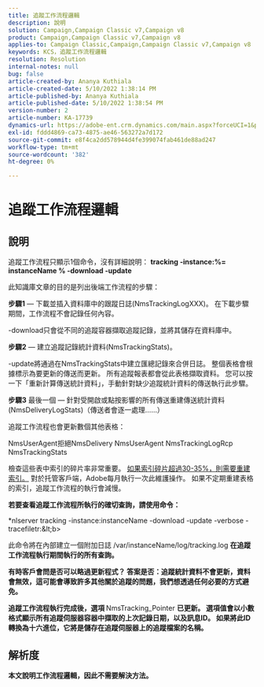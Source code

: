 ```yaml
---
title: 追蹤工作流程邏輯
description: 說明
solution: Campaign,Campaign Classic v7,Campaign v8
product: Campaign,Campaign Classic v7,Campaign v8
applies-to: Campaign Classic,Campaign,Campaign Classic v7,Campaign v8
keywords: KCS，追蹤工作流程邏輯
resolution: Resolution
internal-notes: null
bug: false
article-created-by: Ananya Kuthiala
article-created-date: 5/10/2022 1:38:14 PM
article-published-by: Ananya Kuthiala
article-published-date: 5/10/2022 1:38:54 PM
version-number: 2
article-number: KA-17739
dynamics-url: https://adobe-ent.crm.dynamics.com/main.aspx?forceUCI=1&pagetype=entityrecord&etn=knowledgearticle&id=b1655370-66d0-ec11-a7b5-0022480a8e40
exl-id: fddd4869-ca73-4875-ae46-563272a7d172
source-git-commit: e8f4ca2dd578944d4fe399074fab461de88ad247
workflow-type: tm+mt
source-wordcount: '382'
ht-degree: 0%

---
```


# 追蹤工作流程邏輯

## 說明


追蹤工作流程只顯示1個命令，沒有詳細說明： <b>tracking -instance:%= instanceName % -download -update</b>



此知識庫文章的目的是列出後端工作流程的步驟：

<b>步驟1</b>  — 下載並插入資料庫中的跟蹤日誌(NmsTrackingLogXXX)。 在下載步驟期間，工作流程不會記錄任何內容。

-download只會從不同的追蹤容器擷取追蹤記錄，並將其儲存在資料庫中。

<b>步驟2</b>  — 建立追蹤記錄統計資料(NmsTrackingStats)。

-update將通過在NmsTrackingStats中建立匯總記錄來合併日誌。 整個表格會根據標示為要更新的傳送而更新。 所有追蹤報表都會從此表格擷取資料。 您可以按一下「重新計算傳送統計資料」，手動針對缺少追蹤統計資料的傳送執行此步驟。

<b>步驟3</b> 最後一個 — 針對受開啟或點按影響的所有傳送重建傳送統計資料(NmsDeliveryLogStats)（傳送者會逐一處理……）

追蹤工作流程也會更新數個其他表格：

NmsUserAgent拒絕NmsDelivery NmsUserAgent NmsTrackingLogRcp NmsTrackingStats

檢查這些表中索引的碎片率非常重要。 <u>如果索引碎片超過30-35%，則需要重建索引。</u> 對於托管客戶端，Adobe每月執行一次此維護操作。 如果不定期重建表格的索引，追蹤工作流程的執行會減慢。

<b>若要查看追蹤工作流程所執行的確切查詢，請使用命令：</b>

*nlserver tracking -instance:instanceName -download -update -verbose -tracefiletr:\&lt;b>

此命令將在內部建立一個附加日誌 </b>/var/instanceName/log/tracking.log <b>在追蹤工作流程執行期間執行的所有查詢。

有時客戶會問是否可以略過更新程式？ 答案是否：追蹤統計資料不會更新，資料會無效，這可能會導致許多其他關於追蹤的問題，我們想透過任何必要的方式避免。

追蹤工作流程執行完成後，選項 </b>NmsTracking_Pointer <b>已更新。 選項值會以小數格式顯示所有追蹤伺服器容器中擷取的上次記錄日期，以及訊息ID。 如果將此ID轉換為十六進位，它將是儲存在追蹤伺服器上的追蹤檔案的名稱。


## 解析度


本文說明工作流程邏輯，因此不需要解決方法。
